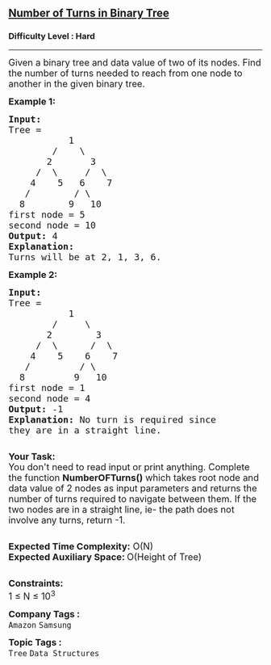 <h2><a href="https://www.geeksforgeeks.org/problems/number-of-turns-in-binary-tree/1?page=5&difficulty=Hard&sortBy=submissions">Number of Turns in Binary Tree</a></h2><h3>Difficulty Level : Hard</h3><hr><div class="problems_problem_content__Xm_eO"><p><span style="font-size:18px">Given a binary tree and data value of two of its nodes. Find the number of turns needed to reach from one node to another in the given binary tree.</span></p>

<p><strong><span style="font-size:18px">Example 1:</span></strong></p>

<pre><span style="font-size:18px"><strong>Input:      </strong>
Tree = 
           1
        /    \
       2       3
     /  \     /  \
    4    5   6    7                        
   /        / \                        
  8        9   10   </span>
<span style="font-size:18px">first node = 5
second node = 10</span>
<span style="font-size:18px"><strong>Output:</strong> 4</span>
<span style="font-size:18px"><strong>Explanation: 
</strong>Turns will be at 2, 1, 3, 6.</span>
</pre>

<p><span style="font-size:18px"><strong>Example 2:</strong></span></p>

<pre><span style="font-size:18px"><strong>Input:      </strong>
Tree = 
           1
        /     \
       2        3
     /  \      /  \
    4    5    6    7                        
   /         / \                        
  8         9   10   </span>
<span style="font-size:18px">first node = 1
second node = 4  </span>
<span style="font-size:18px"><strong>Output:</strong> -1</span>
<span style="font-size:18px"><strong>Explanation: </strong>No turn is required since 
they are in a straight line.</span></pre>

<p><br>
<span style="font-size:18px"><strong>Your Task: &nbsp;</strong><br>
You don't need to read input or print anything. Complete the function <strong>NumberOFTurns()</strong> which takes root node and data value of 2 nodes as input parameters and returns the number of turns required to navigate between them. If the two nodes are in a straight line, ie- the path does not involve any turns, return -1.</span></p>

<p><br>
<span style="font-size:18px"><strong>Expected Time Complexity:</strong> O(N)<br>
<strong>Expected Auxiliary Space: </strong>O(Height of Tree)</span></p>

<p><br>
<span style="font-size:18px"><strong>Constraints:</strong><br>
1 ≤ N ≤ 10<sup>3</sup></span></p>
</div><p><span style=font-size:18px><strong>Company Tags : </strong><br><code>Amazon</code>&nbsp;<code>Samsung</code>&nbsp;<br><p><span style=font-size:18px><strong>Topic Tags : </strong><br><code>Tree</code>&nbsp;<code>Data Structures</code>&nbsp;